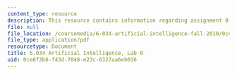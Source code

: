 ```yaml
---
content_type: resource
description: This resource contains information regarding assignment 0.
file: null
file_location: /coursemedia/6-034-artificial-intelligence-fall-2010/0ce8f3b6f43d7048e23c6327aa6eb036_MIT6_034F10_lab0.pdf
file_type: application/pdf
resourcetype: Document
title: 6.034 Artificial Intelligence, Lab 0
uid: 0ce8f3b6-f43d-7048-e23c-6327aa6eb036
---
```

